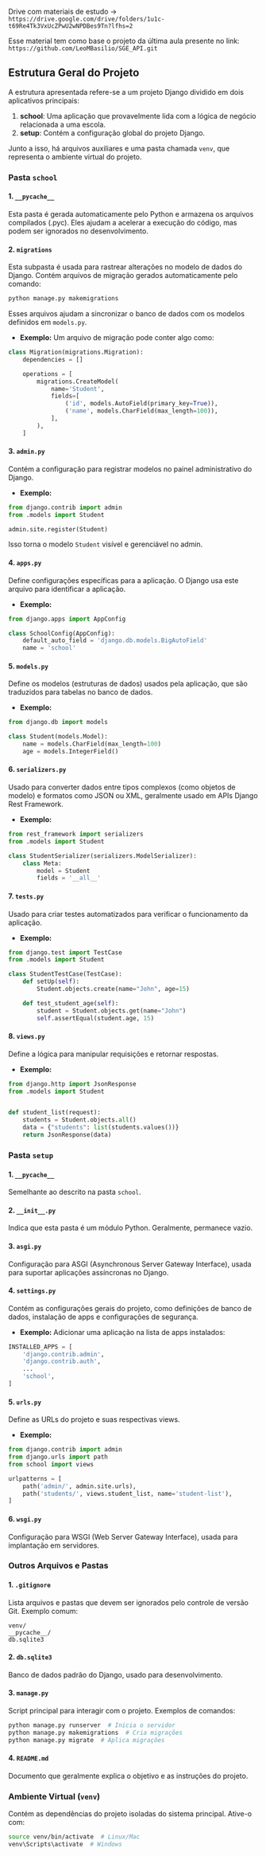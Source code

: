 Drive com materiais de estudo -> ```https://drive.google.com/drive/folders/1u1c-t69Re4Tk3VxUcZPwU2wNPDBes9Tn?lfhs=2```


Esse material tem como base o projeto da última aula presente no link: ```https://github.com/LeoMBasilio/SGE_API.git```

## Estrutura Geral do Projeto

A estrutura apresentada refere-se a um projeto Django dividido em dois aplicativos principais:

1. **school**: Uma aplicação que provavelmente lida com a lógica de negócio relacionada a uma escola.
2. **setup**: Contém a configuração global do projeto Django.

Junto a isso, há arquivos auxiliares e uma pasta chamada `venv`, que representa o ambiente virtual do projeto.

### Pasta `school`

#### 1. `__pycache__`

Esta pasta é gerada automaticamente pelo Python e armazena os arquivos compilados (.pyc). Eles ajudam a acelerar a execução do código, mas podem ser ignorados no desenvolvimento.

#### 2. `migrations`

Esta subpasta é usada para rastrear alterações no modelo de dados do Django. Contém arquivos de migração gerados automaticamente pelo comando:

```bash
python manage.py makemigrations
```

Esses arquivos ajudam a sincronizar o banco de dados com os modelos definidos em `models.py`.

- **Exemplo:**
  Um arquivo de migração pode conter algo como:

```python
class Migration(migrations.Migration):
    dependencies = []

    operations = [
        migrations.CreateModel(
            name='Student',
            fields=[
                ('id', models.AutoField(primary_key=True)),
                ('name', models.CharField(max_length=100)),
            ],
        ),
    ]
```

#### 3. `admin.py`

Contém a configuração para registrar modelos no painel administrativo do Django.

- **Exemplo:**

```python
from django.contrib import admin
from .models import Student

admin.site.register(Student)
```

Isso torna o modelo `Student` visível e gerenciável no admin.

#### 4. `apps.py`

Define configurações específicas para a aplicação. O Django usa este arquivo para identificar a aplicação.

- **Exemplo:**

```python
from django.apps import AppConfig

class SchoolConfig(AppConfig):
    default_auto_field = 'django.db.models.BigAutoField'
    name = 'school'
```

#### 5. `models.py`

Define os modelos (estruturas de dados) usados pela aplicação, que são traduzidos para tabelas no banco de dados.

- **Exemplo:**

```python
from django.db import models

class Student(models.Model):
    name = models.CharField(max_length=100)
    age = models.IntegerField()
```

#### 6. `serializers.py`

Usado para converter dados entre tipos complexos (como objetos de modelo) e formatos como JSON ou XML, geralmente usado em APIs Django Rest Framework.

- **Exemplo:**

```python
from rest_framework import serializers
from .models import Student

class StudentSerializer(serializers.ModelSerializer):
    class Meta:
        model = Student
        fields = '__all__'
```

#### 7. `tests.py`

Usado para criar testes automatizados para verificar o funcionamento da aplicação.

- **Exemplo:**

```python
from django.test import TestCase
from .models import Student

class StudentTestCase(TestCase):
    def setUp(self):
        Student.objects.create(name="John", age=15)

    def test_student_age(self):
        student = Student.objects.get(name="John")
        self.assertEqual(student.age, 15)
```

#### 8. `views.py`

Define a lógica para manipular requisições e retornar respostas.

- **Exemplo:**

```python
from django.http import JsonResponse
from .models import Student


def student_list(request):
    students = Student.objects.all()
    data = {"students": list(students.values())}
    return JsonResponse(data)
```

### Pasta `setup`

#### 1. `__pycache__`

Semelhante ao descrito na pasta `school`.

#### 2. `__init__.py`

Indica que esta pasta é um módulo Python. Geralmente, permanece vazio.

#### 3. `asgi.py`

Configuração para ASGI (Asynchronous Server Gateway Interface), usada para suportar aplicações assíncronas no Django.

#### 4. `settings.py`

Contém as configurações gerais do projeto, como definições de banco de dados, instalação de apps e configurações de segurança.

- **Exemplo:** Adicionar uma aplicação na lista de apps instalados:

```python
INSTALLED_APPS = [
    'django.contrib.admin',
    'django.contrib.auth',
    ...
    'school',
]
```

#### 5. `urls.py`

Define as URLs do projeto e suas respectivas views.

- **Exemplo:**

```python
from django.contrib import admin
from django.urls import path
from school import views

urlpatterns = [
    path('admin/', admin.site.urls),
    path('students/', views.student_list, name='student-list'),
]
```

#### 6. `wsgi.py`

Configuração para WSGI (Web Server Gateway Interface), usada para implantação em servidores.

### Outros Arquivos e Pastas

#### 1. `.gitignore`

Lista arquivos e pastas que devem ser ignorados pelo controle de versão Git. Exemplo comum:

```
venv/
__pycache__/
db.sqlite3
```

#### 2. `db.sqlite3`

Banco de dados padrão do Django, usado para desenvolvimento.

#### 3. `manage.py`

Script principal para interagir com o projeto. Exemplos de comandos:

```bash
python manage.py runserver  # Inicia o servidor
python manage.py makemigrations  # Cria migrações
python manage.py migrate  # Aplica migrações
```

#### 4. `README.md`

Documento que geralmente explica o objetivo e as instruções do projeto.

### Ambiente Virtual (`venv`)

Contém as dependências do projeto isoladas do sistema principal. Ative-o com:

```bash
source venv/bin/activate  # Linux/Mac
venv\Scripts\activate  # Windows
```
